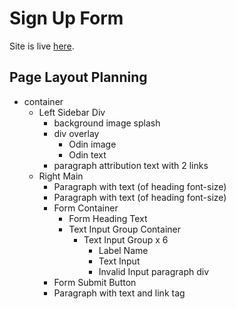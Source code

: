 # Sign Up Form

Site is live [here](https://junyuhuang.github.io/top-sign-up-form/).

## Page Layout Planning

- container
  - Left Sidebar Div
    - background image splash
    - div overlay
      - Odin image
      - Odin text
    - paragraph attribution text with 2 links
  - Right Main
    - Paragraph with text (of heading font-size)
    - Paragraph with text (of heading font-size)
    - Form Container
      - Form Heading Text
      - Text Input Group Container
        - Text Input Group x 6
          - Label Name
          - Text Input
          - Invalid Input paragraph div
    - Form Submit Button
    - Paragraph with text and link tag
